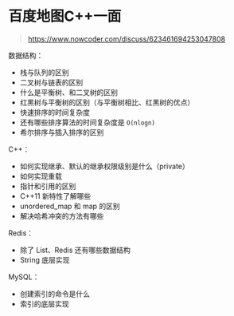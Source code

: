# 百度地图C++一面

> https://www.nowcoder.com/discuss/623461694253047808

数据结构：

- 栈与队列的区别
- 二叉树与链表的区别
- 什么是平衡树、和二叉树的区别
- 红黑树与平衡树的区别（与平衡树相比、红黑树的优点）
- 快速排序的时间复杂度
- 还有哪些排序算法的时间复杂度是 `O(nlogn)`
- 希尔排序与插入排序的区别

C++：

- 如何实现继承、默认的继承权限级别是什么（private）
- 如何实现重载
- 指针和引用的区别
- C++11 新特性了解哪些
- unordered_map 和 map 的区别
- 解决哈希冲突的方法有哪些

Redis：

- 除了 List、Redis 还有哪些数据结构
- String 底层实现

MySQL：

- 创建索引的命令是什么
- 索引的底层实现

